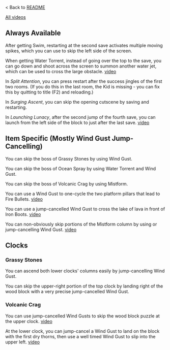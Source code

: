 < Back to [README](README.md)

[All videos](https://imgur.com/a/NkKmjM5)

## Always Available

After getting Swim, restarting at the second save activates multiple moving spikes, which you can use to skip the left side of the screen.

When getting Water Torrent, instead of going over the top to the save, you can go down and shoot across the screen to summon another water jet, which can be used to cross the large obstacle. [video](https://i.imgur.com/7sqMMGq.mp4)

In *Split Attention*, you can press restart after the success jingles of the first two rooms. (If you do this in the last room, the Kid is missing - you can fix this by quitting to title (F2) and reloading.)

In *Surging Ascent*, you can skip the opening cutscene by saving and restarting.

In *Launching Lunacy*, after the second jump of the fourth save, you can launch from the left side of the block to just after the last save. [video](https://i.imgur.com/qM8kNeF.mp4)

## Item Specific (Mostly Wind Gust Jump-Cancelling)

You can skip the boss of Grassy Stones by using Wind Gust.

You can skip the boss of Ocean Spray by using Water Torrent and Wind Gust.

You can skip the boss of Volcanic Crag by using Mistform.

You can use a Wind Gust to one-cycle the two platform pillars that lead to Fire Bullets. [video](https://i.imgur.com/iUsiIbc.mp4)

You can use a jump-cancelled Wind Gust to cross the lake of lava in front of Iron Boots. [video](https://i.imgur.com/QRlqbWv.mp4)

You can non-obviously skip portions of the Mistform column by using or jump-cancelling Wind Gust. [video](https://i.imgur.com/Xcpb0nD.mp4)


## Clocks

### Grassy Stones

You can ascend both lower clocks' columns easily by jump-cancelling Wind Gust.

You can skip the upper-right portion of the top clock by landing right of the wood block with a very precise jump-cancelled Wind Gust.

### Volcanic Crag

You can use jump-cancelled Wind Gusts to skip the wood block puzzle at the upper clock. [video](https://i.imgur.com/9N47eAh.mp4)

At the lower clock, you can jump-cancel a Wind Gust to land on the block with the first dry thorns, then use a well timed Wind Gust to slip into the upper left. [video](https://i.imgur.com/MFRim93.mp4)
